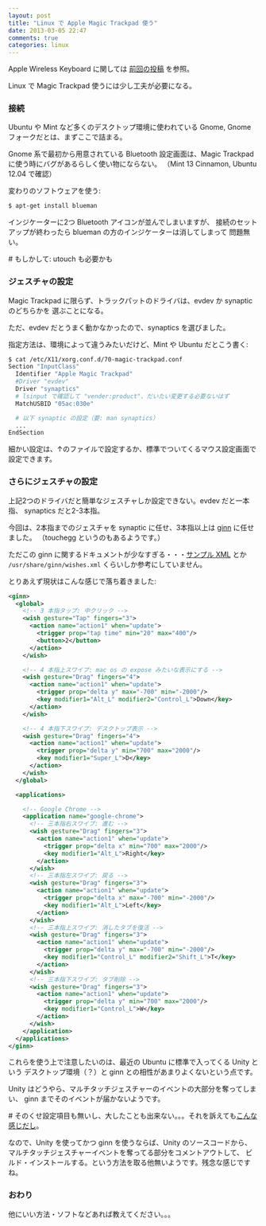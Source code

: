 ```yaml
---
layout: post
title: "Linux で Apple Magic Trackpad 使う"
date: 2013-03-05 22:47
comments: true
categories: linux
---
```


Apple Wireless Keyboard に関しては [前回の投稿][apple-keyboard] を参照。

Linux で Magic Trackpad 使うには少し工夫が必要になる。

[apple-keyboard]: /blog/2013/03/05/apple-wireless-keyboard-for-linux/ "Linux で Apple Wireless Keyboard 使う - 電卓片手に"

### 接続

Ubuntu や Mint など多くのデスクトップ環境に使われている Gnome, Gnome
フォークだとは、まずここで詰まる。

Gnome 系で最初から用意されている Bluetooth 設定画面は、Magic Trackpad
に使う時にバグがあるらしく使い物にならない。
（Mint 13 Cinnamon, Ubuntu 12.04 で確認）

変わりのソフトウェアを使う:

```sh
$ apt-get install blueman
```

インジケーターに2つ Bluetooth アイコンが並んでしまいますが、
接続のセットアップが終わったら blueman の方のインジケーターは消してしまって
問題無い。

\# もしかして: utouch も必要かも

### ジェスチャの設定

Magic Trackpad に限らず、トラックパットのドライバは、evdev か synaptic のどちらかを
選ぶことになる。

ただ、evdev だとうまく動かなかったので、synaptics を選びました。

指定方法は、環境によって違うみたいだけど、Mint や Ubuntu だとこう書く:

```sh
$ cat /etc/X11/xorg.conf.d/70-magic-trackpad.conf
Section "InputClass"
  Identifier "Apple Magic Trackpad"
  #Driver "evdev"
  Driver "synaptics"
  # lsinput で確認して "vender:product"、だいたい変更する必要ないはず
  MatchUSBID "05ac:030e"

  # 以下 synaptic の設定（要: man synaptics）
  ...
EndSection
```

細かい設定は、↑のファイルで設定するか、標準でついてくるマウス設定画面で
設定できます。


### さらにジェスチャの設定

上記2つのドライバだと簡単なジェスチャしか設定できない。evdev だと一本指、
synaptics だと2-3本指。

今回は、2本指までのジェスチャを synaptic に任せ、3本指以上は [ginn][] に任せました。
（touchegg というのもあるようです。）

ただこの ginn に関するドキュメントが少なすぎる・・・[サンプル XML][sample-xml]
とか `/usr/share/ginn/wishes.xml` くらいしか参考にしていません。

とりあえず現状はこんな感じで落ち着きました:

```xml
<ginn>
  <global>
    <!-- 3 本指タップ: 中クリック -->
    <wish gesture="Tap" fingers="3">
      <action name="action1" when="update">
        <trigger prop="tap time" min="20" max="400"/>
        <button>2</button>
      </action>
    </wish>

    <!-- 4 本指上スワイプ: mac os の expose みたいな表示にする -->
    <wish gesture="Drag" fingers="4">
      <action name="action1" when="update">
        <trigger prop="delta y" max="-700" min="-2000"/>
        <key modifier1="Alt_L" modifier2="Control_L">Down</key>
      </action>
    </wish>

    <!-- 4 本指下スワイプ: デスクトップ表示 -->
    <wish gesture="Drag" fingers="4">
      <action name="action1" when="update">
        <trigger prop="delta y" min="700" max="2000"/>
        <key modifier1="Super_L">D</key>
      </action>
    </wish>
  </global>

  <applications>

    <!-- Google Chrome -->
    <application name="google-chrome">
      <!-- 三本指右スワイプ: 進む -->
      <wish gesture="Drag" fingers="3">
        <action name="action1" when="update">
          <trigger prop="delta x" min="700" max="2000"/>
          <key modifier1="Alt_L">Right</key>
        </action>
      </wish>
      <!-- 三本指左スワイプ: 戻る -->
      <wish gesture="Drag" fingers="3">
        <action name="action1" when="update">
          <trigger prop="delta x" max="-700" min="-2000"/>
          <key modifier1="Alt_L">Left</key>
        </action>
      </wish>
      <!-- 三本指上スワイプ: 消したタブを復活 -->
      <wish gesture="Drag" fingers="3">
        <action name="action1" when="update">
          <trigger prop="delta y" max="-700" min="-2000"/>
          <key modifier1="Control_L" modifier2="Shift_L">T</key>
        </action>
      </wish>
      <!-- 三本指下スワイプ: タブ削除 -->
      <wish gesture="Drag" fingers="3">
        <action name="action1" when="update">
          <trigger prop="delta y" min="700" max="2000"/>
          <key modifier1="Control_L">W</key>
        </action>
      </wish>
    </application>
  </applications>
</ginn>
```

これらを使う上で注意したいのは、最近の Ubuntu に標準で入ってくる Unity という
デスクトップ環境（？）と ginn との相性があまりよくないという点です。

Unity はどうやら、マルチタッチジェスチャーのイベントの大部分を奪ってしまい、
ginn までそのイベントが届かないようです。

\# そのくせ設定項目も無いし、大したことも出来ない。。。それを訴えても[こんな感じだし][bug-report]。

なので、Unity を使ってかつ ginn を使うならば、Unity のソースコードから、
マルチタッチジェスチャーイベントを奪ってる部分をコメントアウトして、
ビルド・インストールする。という方法を取る他無いようです。残念な感じですね。

[ginn]: https://wiki.ubuntu.com/Multitouch/Ginn "Multitouch/Ginn - Ubuntu Wiki "
[sample-xml]: https://wiki.ubuntu.com/Multitouch/AppleMagicTrackpad?action=AttachFile&do=view&target=wishes.xml
[bug-report]: https://bugs.launchpad.net/unity/+bug/898853 "Bug #898853 “Touch: Unity hijacks multitouch gestures” : Bugs : Unity"

### おわり

他にいい方法・ソフトなどあれば教えてください。。。
